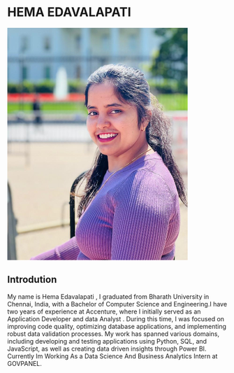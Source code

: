 # HEMA EDAVALAPATI

![Hema's Image](HemaImage.jpeg)

## Introdution

My name is Hema Edavalapati ,  I graduated from Bharath University in Chennai, India, with a Bachelor of Computer Science and Engineering.I have two years of experience  at Accenture, where I initially served as an Application Developer and   data Analyst . During this time, I was  focused on improving code quality, optimizing database applications, and implementing robust data validation processes. My work has spanned various domains, including developing and testing applications using Python, SQL, and JavaScript, as well as creating data driven insights through Power BI. Currently Im Working As a Data Science And Business Analytics Intern at GOVPANEL.


